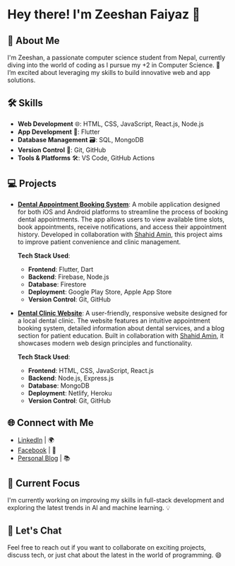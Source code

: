 # Hey there! I'm Zeeshan Faiyaz 👋

## 🌟 About Me

I'm Zeeshan, a passionate computer science student from Nepal, currently diving into the world of coding as I pursue my +2 in Computer Science. 🚀 I’m excited about leveraging my skills to build innovative web and app solutions.

## 🛠️ Skills

- **Web Development** 🌐: HTML, CSS, JavaScript, React.js, Node.js
- **App Development** 📱: Flutter
- **Database Management** 🗃️: SQL, MongoDB
- **Version Control** 🌳: Git, GitHub
- **Tools & Platforms** 🛠️: VS Code, GitHub Actions

## 💻 Projects

- **[Dental Appointment Booking System](#)**: A mobile application designed for both iOS and Android platforms to streamline the process of booking dental appointments. The app allows users to view available time slots, book appointments, receive notifications, and access their appointment history. Developed in collaboration with [Shahid Amin](https://github.com/aminshahid573), this project aims to improve patient convenience and clinic management.

  **Tech Stack Used**:
  - **Frontend**: Flutter, Dart
  - **Backend**: Firebase, Node.js
  - **Database**: Firestore
  - **Deployment**: Google Play Store, Apple App Store
  - **Version Control**: Git, GitHub

- **[Dental Clinic Website](#)**: A user-friendly, responsive website designed for a local dental clinic. The website features an intuitive appointment booking system, detailed information about dental services, and a blog section for patient education. Built in collaboration with [Shahid Amin](https://github.com/aminshahid573), it showcases modern web design principles and functionality.

  **Tech Stack Used**:
  - **Frontend**: HTML, CSS, JavaScript, React.js
  - **Backend**: Node.js, Express.js
  - **Database**: MongoDB
  - **Deployment**: Netlify, Heroku
  - **Version Control**: Git, GitHub

## 🌐 Connect with Me

- [LinkedIn](https://www.linkedin.com/in/zeeshan-fayyaz-8249aa327/) | 🌍
- [Facebook](https://www.facebook.com/zeeshan.fayyaz) | 📘
- [Personal Blog](https://zeeshanfaiyaz.dev) | 📚

## 🚀 Current Focus

I'm currently working on improving my skills in full-stack development and exploring the latest trends in AI and machine learning. 💡

## 💬 Let's Chat

Feel free to reach out if you want to collaborate on exciting projects, discuss tech, or just chat about the latest in the world of programming. 😄
